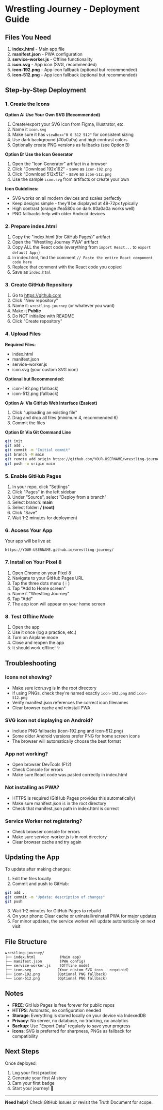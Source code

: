 # Wrestling Journey - Deployment Guide

## Files You Need

1. **index.html** - Main app file
2. **manifest.json** - PWA configuration
3. **service-worker.js** - Offline functionality
4. **icon.svg** - App icon (SVG, recommended)
5. **icon-192.png** - App icon fallback (optional but recommended)
6. **icon-512.png** - App icon fallback (optional but recommended)

## Step-by-Step Deployment

### 1. Create the Icons

**Option A: Use Your Own SVG (Recommended)**
1. Create/export your SVG icon from Figma, Illustrator, etc.
2. Name it `icon.svg`
3. Make sure it has `viewBox="0 0 512 512"` for consistent sizing
4. Use dark background (#0a0a0a) and high contrast colors
5. Optionally create PNG versions as fallbacks (see Option B)

**Option B: Use the Icon Generator**
1. Open the "Icon Generator" artifact in a browser
2. Click "Download 192x192" - save as `icon-192.png`
3. Click "Download 512x512" - save as `icon-512.png`
4. Use the sample `icon.svg` from artifacts or create your own

**Icon Guidelines:**
- SVG works on all modern devices and scales perfectly
- Keep designs simple - they'll be displayed at 48-72px typically
- High contrast (orange #ea580c on dark #0a0a0a works well)
- PNG fallbacks help with older Android devices

### 2. Prepare index.html

1. Copy the "index.html (for GitHub Pages)" artifact
2. Open the "Wrestling Journey PWA" artifact
3. Copy ALL the React code (everything from `import React...` to `export default App;`)
4. In index.html, find the comment `// Paste the entire React component code here`
5. Replace that comment with the React code you copied
6. Save as `index.html`

### 3. Create GitHub Repository

1. Go to https://github.com
2. Click "New repository"
3. Name it: `wrestling-journey` (or whatever you want)
4. Make it **Public**
5. Do NOT initialize with README
6. Click "Create repository"

### 4. Upload Files

**Required Files:**
- index.html
- manifest.json
- service-worker.js
- icon.svg (your custom SVG icon)

**Optional but Recommended:**
- icon-192.png (fallback)
- icon-512.png (fallback)

**Option A: Via GitHub Web Interface (Easiest)**
1. Click "uploading an existing file"
2. Drag and drop all files (minimum 4, recommended 6)
3. Commit the files

**Option B: Via Git Command Line**
```bash
git init
git add .
git commit -m "Initial commit"
git branch -M main
git remote add origin https://github.com/YOUR-USERNAME/wrestling-journey.git
git push -u origin main
```

### 5. Enable GitHub Pages

1. In your repo, click "Settings"
2. Click "Pages" in the left sidebar
3. Under "Source", select "Deploy from a branch"
4. Select branch: **main**
5. Select folder: **/ (root)**
6. Click "Save"
7. Wait 1-2 minutes for deployment

### 6. Access Your App

Your app will be live at:
```
https://YOUR-USERNAME.github.io/wrestling-journey/
```

### 7. Install on Your Pixel 8

1. Open Chrome on your Pixel 8
2. Navigate to your GitHub Pages URL
3. Tap the three dots menu (⋮)
4. Tap "Add to Home screen"
5. Name it "Wrestling Journey"
6. Tap "Add"
7. The app icon will appear on your home screen

### 8. Test Offline Mode

1. Open the app
2. Use it once (log a practice, etc.)
3. Turn on Airplane mode
4. Close and reopen the app
5. It should work offline! ✨

## Troubleshooting

### Icons not showing?
- Make sure icon.svg is in the root directory
- If using PNGs, check they're named exactly `icon-192.png` and `icon-512.png`
- Verify manifest.json references the correct icon filenames
- Clear browser cache and reinstall PWA

### SVG icon not displaying on Android?
- Include PNG fallbacks (icon-192.png and icon-512.png)
- Some older Android versions prefer PNG for home screen icons
- The browser will automatically choose the best format

### App not working?
- Open browser DevTools (F12)
- Check Console for errors
- Make sure React code was pasted correctly in index.html

### Not installing as PWA?
- HTTPS is required (GitHub Pages provides this automatically)
- Make sure manifest.json is in the root directory
- Check that manifest.json path in index.html is correct

### Service Worker not registering?
- Check browser console for errors
- Make sure service-worker.js is in root directory
- Clear browser cache and try again

## Updating the App

To update after making changes:

1. Edit the files locally
2. Commit and push to GitHub:
```bash
git add .
git commit -m "Update: description of changes"
git push
```
3. Wait 1-2 minutes for GitHub Pages to rebuild
4. On your phone: Clear cache or uninstall/reinstall PWA for major updates
5. For minor updates, the service worker will update automatically on next visit

## File Structure

```
wrestling-journey/
├── index.html           (Main app)
├── manifest.json        (PWA config)
├── service-worker.js    (Offline mode)
├── icon.svg            (Your custom SVG icon - required)
├── icon-192.png        (Optional PNG fallback)
└── icon-512.png        (Optional PNG fallback)
```

## Notes

- **FREE**: GitHub Pages is free forever for public repos
- **HTTPS**: Automatic, no configuration needed
- **Storage**: Everything is stored locally on your device via IndexedDB
- **Privacy**: No server, no database, no tracking, no analytics
- **Backup**: Use "Export Data" regularly to save your progress
- **Icons**: SVG is preferred for sharpness, PNGs as fallback for compatibility

## Next Steps

Once deployed:
1. Log your first practice
2. Generate your first AI story
3. Earn your first badge
4. Start your journey! 💪

---

**Need help?** Check GitHub Issues or revisit the Truth Document for scope.
